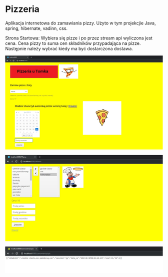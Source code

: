# Pizzeria
Aplikacja internetowa do zamawiania pizzy. Użyto w tym projekcjie Java, spring, hibernate, vadinn, css.

Strona Startowa:
Wybiera się pizze i po przez stream api wyliczona jest cena. Cena pizzy to suma cen składników przypadająca na pizze. Następnie należy wybrać kiedy ma być dostarczona dostawa.

![](webapp/VAADIN/themes/valo/start.JPG "Strona startowa")


![](webapp/VAADIN/themes/valo/kreator.JPG "Strona startowa")

![](webapp/VAADIN/themes/valo/rest.JPG "Strona startowa")
